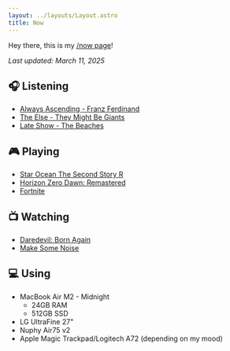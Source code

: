 ```yaml
---
layout: ../layouts/Layout.astro
title: Now
---
```


Hey there, this is my [/now page](https://nownownow.com/about)!

_Last updated: March 11, 2025_

## 🎧 Listening

- [Always Ascending - Franz Ferdinand](https://album.link/us/i/1294718686)
- [The Else - They Might Be Giants](https://album.link/us/i/635922095)
- [Late Show - The Beaches](https://album.link/us/i/1440897088)

## 🎮 Playing

- [Star Ocean The Second Story R](https://www.igdb.com/games/star-ocean-the-second-story-r)
- [Horizon Zero Dawn: Remastered](https://www.igdb.com/games/horizon-zero-dawn-remastered)
- [Fortnite](https://www.igdb.com/games/fortnite)

## 📺 Watching

- [Daredevil: Born Again](https://www.themoviedb.org/tv/202555-daredevil-born-again)
- [Make Some Noise](https://www.themoviedb.org/tv/204031-make-some-noise?language=en-US)

## 💻 Using

- MacBook Air M2 - Midnight
  - 24GB RAM
  - 512GB SSD
- LG UltraFine 27"
- Nuphy Air75 v2
- Apple Magic Trackpad/Logitech A72 (depending on my mood)
